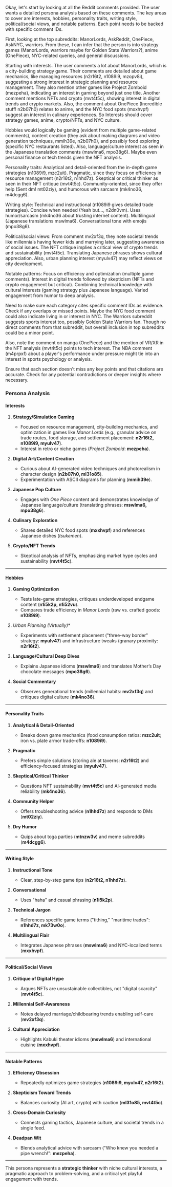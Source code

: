 <think>Okay, let's start by looking at all the Reddit comments provided. The user wants a detailed persona analysis based on these comments. The key areas to cover are interests, hobbies, personality traits, writing style, political/social views, and notable patterns. Each point needs to be backed with specific comment IDs.

First, looking at the top subreddits: ManorLords, AskReddit, OnePiece, AskNYC, warriors. From these, I can infer that the person is into strategy games (ManorLords, warriors maybe for Golden State Warriors?), anime (OnePiece), NYC-related queries, and general discussions. 

Starting with interests. The user comments a lot about ManorLords, which is a city-building strategy game. Their comments are detailed about game mechanics, like managing resources (n2r16t2, n1089i9, mzopv8i), suggesting a strong interest in strategic planning and resource management. They also mention other games like Project Zomboid (mezpeha), indicating an interest in gaming beyond just one title. Another comment mentions NFTs and crypto (mvt4t5c), showing interest in digital trends and crypto markets. Also, the comment about OnePiece (Incredible stuff! n2b07h0) relates to anime, and the NYC food spots (mxxhvpf) suggest an interest in culinary experiences. So Interests should cover strategy games, anime, crypto/NFTs, and NYC culture.

Hobbies would logically be gaming (evident from multiple game-related comments), content creation (they ask about making diagrams and video generation techniques, mmih39e, n2b07h0), and possibly food exploring (specific NYC restaurants listed). Also, language/culture interest as seen in the Japanese translation comments (mswlma6, mpo38g6). Maybe even personal finance or tech trends given the NFT analysis.

Personality traits: Analytical and detail-oriented from the in-depth game strategies (n1089i9, mzc2uit). Pragmatic, since they focus on efficiency in resource management (n2r16t2, n1hhd7z). Skeptical or critical thinker as seen in their NFT critique (mvt4t5c). Community-oriented, since they offer help (Sent dm! mt02ziy), and humorous with sarcasm (mk4no36, m4dcgg6).

Writing style: Technical and instructional (n1089i9 gives detailed trade strategies). Concise when needed (Yeah but..., n2dn0vm). Uses humor/sarcasm (mk4no36 about trusting internet content). Multilingual (Japanese translations mswlma6). Conversational tone with emojis (mpo38g6).

Political/social views: From comment mv2xf3q, they note societal trends like millennials having fewer kids and marrying later, suggesting awareness of social issues. The NFT critique implies a critical view of crypto trends and sustainability (mvt4t5c). Translating Japanese phrases shows cultural appreciation. Also, urban planning interest (myulv47) may reflect views on city development.

Notable patterns: Focus on efficiency and optimization (multiple game comments). Interest in digital trends followed by skepticism (NFTs and crypto engagement but critical). Combining technical knowledge with cultural interests (gaming strategy plus Japanese language). Varied engagement from humor to deep analysis.

Need to make sure each category cites specific comment IDs as evidence. Check if any overlaps or missed points. Maybe the NYC food comment could also indicate living in or interest in NYC. The Warriors subreddit suggests sports interest too, possibly Golden State Warriors fan. Though no direct comments from that subreddit, but overall inclusion in top subreddits could be a minor point.

Also, note the comment on manga (OnePiece) and the mention of VR/XR in the NFT analysis (mvt4t5c) points to tech interest. The NBA comment (m4prpxf) about a player's performance under pressure might tie into an interest in sports psychology or analysis.

Ensure that each section doesn't miss any key points and that citations are accurate. Check for any potential contradictions or deeper insights where necessary.
</think>

### Persona Analysis  

#### **Interests**  
1. **Strategy/Simulation Gaming**  
   - Focused on resource management, city-building mechanics, and optimization in games like *Manor Lords* (e.g., granular advice on trade routes, food storage, and settlement placement: **n2r16t2, n1089i9, myulv47**).  
   - Interest in retro or niche games (*Project Zomboid*: **mezpeha**).  

2. **Digital Art/Content Creation**  
   - Curious about AI-generated video techniques and photorealism in character design (**n2b07h0, ml31o85**).  
   - Experimentation with ASCII diagrams for planning (**mmih39e**).  

3. **Japanese Pop Culture**  
   - Engages with *One Piece* content and demonstrates knowledge of Japanese language/culture (translating phrases: **mswlma6, mpo38g6**).  

4. **Culinary Exploration**  
   - Shares detailed NYC food spots (**mxxhvpf**) and references Japanese dishes (*tsukemen*).  

5. **Crypto/NFT Trends**  
   - Skeptical analysis of NFTs, emphasizing market hype cycles and sustainability (**mvt4t5c**).  

---

#### **Hobbies**  
1. **Gaming Optimization**  
   - Tests late-game strategies, critiques underdeveloped endgame content (**n1i5k2p, n1i52vu**).  
   - Compares trade efficiency in *Manor Lords* (raw vs. crafted goods: **n1089i9**).  

2. **Urban Planning* (Virtually)**  
   - Experiments with settlement placement ("three-way border" strategy: **myulv47**) and infrastructure tweaks (granary proximity: **n2r16t2**).  

3. **Language/Cultural Deep Dives**  
   - Explains Japanese idioms (**mswlma6**) and translates Mother’s Day chocolate messages (**mpo38g6**).  

4. **Social Commentary**  
   - Observes generational trends (millennial habits: **mv2xf3q**) and critiques digital culture (**mk4no36**).  

---

#### **Personality Traits**  
1. **Analytical & Detail-Oriented**  
   - Breaks down game mechanics (food consumption ratios: **mzc2uit**; iron vs. plate armor trade-offs: **n1089i9**).  

2. **Pragmatic**  
   - Prefers simple solutions (storing ale at taverns: **n2r16t2**) and efficiency-focused strategies (**myulv47**).  

3. **Skeptical/Critical Thinker**  
   - Questions NFT sustainability (**mvt4t5c**) and AI-generated media reliability (**mk4no36**).  

4. **Community Helper**  
   - Offers troubleshooting advice (**n1hhd7z**) and responds to DMs (**mt02ziy**).  

5. **Dry Humor**  
   - Quips about toga parties (**mtnzw3v**) and meme subreddits (**m4dcgg6**).  

---

#### **Writing Style**  
1. **Instructional Tone**  
   - Clear, step-by-step game tips (**n2r16t2, n1hhd7z**).  

2. **Conversational**  
   - Uses "haha" and casual phrasing (**n1i5k2p**).  

3. **Technical Jargon**  
   - References specific game terms ("tithing," "maritime trades": **n1hhd7z, mk73w0o**).  

4. **Multilingual Flair**  
   - Integrates Japanese phrases (**mswlma6**) and NYC-localized terms (**mxxhvpf**).  

---

#### **Political/Social Views**  
1. **Critique of Digital Hype**  
   - Argues NFTs are unsustainable collectibles, not "digital scarcity" (**mvt4t5c**).  

2. **Millennial Self-Awareness**  
   - Notes delayed marriage/childbearing trends enabling self-care (**mv2xf3q**).  

3. **Cultural Appreciation**  
   - Highlights Kabuki theater idioms (**mswlma6**) and international cuisine (**mxxhvpf**).  

---

#### **Notable Patterns**  
1. **Efficiency Obsession**  
   - Repeatedly optimizes game strategies (**n1089i9, myulv47, n2r16t2**).  

2. **Skepticism Toward Trends**  
   - Balances curiosity (AI art, crypto) with caution (**ml31o85, mvt4t5c**).  

3. **Cross-Domain Curiosity**  
   - Connects gaming tactics, Japanese culture, and societal trends in a single feed.  

4. **Deadpan Wit**  
   - Blends analytical advice with sarcasm ("Who knew you needed a pipe wrench!": **mezpeha**).  

--- 

This persona represents a **strategic thinker** with niche cultural interests, a pragmatic approach to problem-solving, and a critical yet playful engagement with trends.